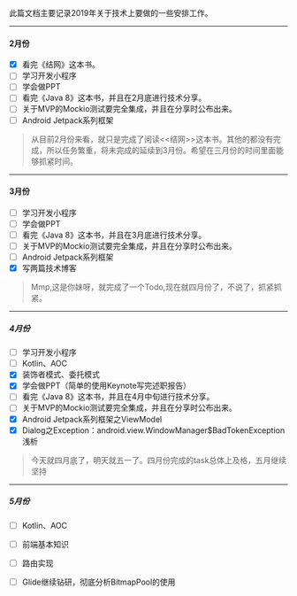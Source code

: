    此篇文档主要记录2019年关于技术上要做的一些安排工作。

---

#### 2月份

- [x] 看完《结网》这本书。
- [ ] 学习开发小程序
- [ ] 学会做PPT
- [ ] 看完《Java 8》这本书，并且在2月底进行技术分享。
- [ ] 关于MVP的Mockio测试要完全集成，并且在分享时公布出来。
- [ ] Android Jetpack系列框架

> 从目前2月份来看，就只是完成了阅读<<结网>>这本书。其他的都没有完成，所以任务繁重，将未完成的延续到3月份。希望在三月份的时间里面能够抓紧时间。

---



#### 3月份

- [ ] 学习开发小程序
- [ ] 学会做PPT
- [ ] 看完《Java 8》这本书，并且在3月底进行技术分享。
- [ ] 关于MVP的Mockio测试要完全集成，并且在分享时公布出来。
- [ ] Android Jetpack系列框架
- [x] 写两篇技术博客

> Mmp,这是你妹呀，就完成了一个Todo,现在就四月份了，不说了，抓紧抓紧。

---

##### 4月份

- [ ] 学习开发小程序
- [ ] Kotlin、AOC
- [x] 装饰者模式、委托模式
- [x] 学会做PPT（简单的使用Keynote写完述职报告）
- [ ] 看完《Java 8》这本书，并且在4月中旬进行技术分享。
- [ ] 关于MVP的Mockio测试要完全集成，并且在分享时公布出来。
- [x] Android Jetpack系列框架之ViewModel
- [x] Dialog之Exception：android.view.WindowManager$BadTokenException浅析

> 今天就四月底了，明天就五一了。四月份完成的task总体上及格，五月继续坚持

---

##### 5月份

- [ ] Kotlin、AOC
- [ ] 前端基本知识
- [ ] 路由实现
- [ ] Glide继续钻研，彻底分析BitmapPool的使用



